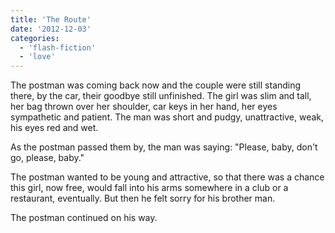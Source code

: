 ```yaml
---
title: 'The Route'
date: '2012-12-03'
categories:
  - 'flash-fiction'
  - 'love'
---
```


The postman was coming back now and the couple were still standing there, by the
car, their goodbye still unfinished. The girl was slim and tall, her bag thrown
over her shoulder, car keys in her hand, her eyes sympathetic and patient. The
man was short and pudgy, unattractive, weak, his eyes red and wet.

<!-- truncate -->


As the postman passed them by, the man was saying: "Please, baby, don't go,
please, baby."

The postman wanted to be young and attractive, so that there was a chance this
girl, now free, would fall into his arms somewhere in a club or a restaurant,
eventually. But then he felt sorry for his brother man.

The postman continued on his way.
